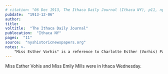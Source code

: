 ```yaml
---
# citation: "06 Dec 1913, The Ithaca Daily Journal (Ithaca NY), p11, nyshistoricnewspapers.org"
pubdate:  "1913-12-06"
author: 
title: 
voltitle:  "The Ithaca Daily Journal"
publocation:  "Ithaca NY"
pages:  "11"
source:  "nyshistoricnewspapers.org"
notes: >-
    "Miss Esther Vorhis" is a reference to Charlotte Esther (Vorhis) Pancoe (1893-1964) who descendents have confirmed went by Esther.  See also a Jan 28, 1960 article on p3 of The Ithaca Journal that references a "Mrs. Esther Vorhis Pancoe of Brooktondale." Esther was baptized with Emily, where she is listed as "C. Esther Vorhis" and she married George W. Pancoe (1895-1969) in 1918. Esther is the daughter of Frank C. Vorhis, who was owner of the general store prior to the Mulks brothers, and a former owner of the Mills' home.
---
```

Miss Esther Vohis and Miss Emily Mills were in Ithaca Wednesday.
